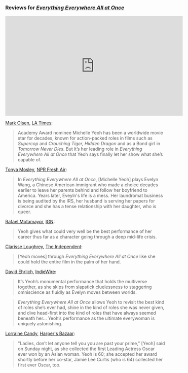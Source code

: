 <!-- Michelle Yeoh -->
### Reviews for [_Everything Everywhere All at Once_](/movies/545611)

<iframe width="560" height="315" src="https://www.youtube-nocookie.com/embed/DZldmL7zeSY?si=g1oHeDdnvxsncCV4&amp;start=33" title="YouTube video player" frameborder="0" allow="accelerometer; autoplay; clipboard-write; encrypted-media; gyroscope; picture-in-picture; web-share" allowfullscreen></iframe>

[Mark Olsen](https://twitter.com/IndieFocus), [LA Times](https://www.latimes.com/entertainment-arts/awards/story/2023-02-07/michelle-yeoh-everything-everywhere-all-at-once-oscar-interview-evelyn-wang):

> Academy Award nominee Michelle Yeoh has been a worldwide movie star for decades, known for action-packed roles in films such as _Supercop_ and _Crouching Tiger, Hidden Dragon_ and as a Bond girl in _Tomorrow Never Dies_. But it’s her leading role in _Everything Everywhere All at Once_ that Yeoh says finally let her show what she’s capable of.

[Tonya Mosley](https://twitter.com/TonyaMosley), [NPR Fresh Air](https://www.npr.org/2022/04/25/1094606858/michelle-yeoh-everything-everywhere-all-at-once):

> In _Everything Everywhere All at Once_, [Michelle Yeoh] plays Evelyn Wang, a Chinese American immigrant who made a choice decades earlier to leave her parents behind and follow her boyfriend to America. Years later, Eveyln's life is a mess. Her laundromat business is being audited by the IRS, her husband is serving her papers for divorce and she has a tense relationship with her daughter, who is queer.

[Rafael Motamayor](https://twitter.com/rafaelmotamayor), [IGN](https://www.ign.com/articles/everything-everywhere-all-at-once-review):

> Yeoh gives what could very well be the best performance of her career thus far as a character going through a deep mid-life crisis.

[Clarisse Loughrey](https://twitter.com/clarisselou), [The Independent](https://www.independent.co.uk/arts-entertainment/films/reviews/everything-everywhere-all-at-once-review-uk-b2079094.html):

> [Yeoh moves] through _Everything Everywhere All at Once_ like she could hold the entire film in the palm of her hand.

[David Ehrlich](https://twitter.com/davidehrlich), [IndieWire](https://www.indiewire.com/criticism/movies/everything-everywhere-all-at-once-review-1234707051/):

> It’s Yeoh’s monumental performance that holds the multiverse together, as she skips from slapstick cluelessness to staggering omniscience as fluidly as Evelyn moves between worlds.

> _Everything Everywhere All at Once_ allows Yeoh to revisit the best kind of roles she’s ever had, shine in the kind of roles she was never given, and dive head-first into the kind of roles that have always seemed beneath her... Yeoh’s performance as the ultimate everywoman is uniquely astonishing.

[Lorraine Candy](https://twitter.com/lorrainecandy), [Harper's Bazaar](https://www.harpersbazaar.com/uk/culture/culture-news/a43326635/midlife-women-michelle-yeoh-past-prime/):

> "Ladies, don’t let anyone tell you you are past your prime," [Yeoh] said on Sunday night, as she collected the first Leading Actress Oscar ever won by an Asian woman. Yeoh is 60; she accepted her award shortly before her co-star, Jamie Lee Curtis (who is 64) collected her first ever Oscar, too.
